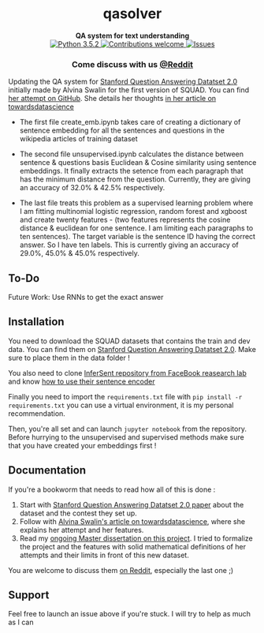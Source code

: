 <h1 align="center">qasolver</h1> 
<div align="center">
  <strong>QA system for text understanding</strong>
</div>

<div align="center">
  <!-- Stability -->
  <a href="https://img.shields.io/badge/python-3.5.2-yellow.svg">
    <img src="https://img.shields.io/badge/python-3.5.2-yellow.svg"
      alt="Python 3.5.2" />
  </a>  <a href="https://img.shields.io/badge/contributions-welcome-orange.svg">
    <img src="https://img.shields.io/badge/contributions-welcome-orange.svg"
      alt="Contributions welcome" />
  </a>
  <a href="https://github.com/antoinecomp/qasolver/issues">
    <img src="https://img.shields.io/github/issues/antoinecomp/drqa.svg"
      alt="Issues" />
  </a>
</div>
<div align="center">
  <h3>
	Come discuss with us 
    <a href="https://www.reddit.com/r/Moodbot/">
      @Reddit
    </a>
  </h3>
</div>


Updating the QA system for [Stanford Question Answering Datatset 2.0](https://rajpurkar.github.io/SQuAD-explorer/) initially made by Alvina Swalin for the first version of SQUAD. You can find [her attempt on GitHub](https://github.com/aswalin/SQuAD). She details her thoughts [in her article on towardsdatascience](https://towardsdatascience.com/building-a-question-answering-system-part-1-9388aadff507)

 - The first file create_emb.ipynb takes care of creating a dictionary of sentence embedding for all the sentences and questions in the wikipedia articles of training dataset

 - The second file unsupervised.ipynb calculates the distance between sentence & questions basis Euclidean & Cosine similarity using sentence embeddings. It finally extracts the setence from each paragraph that has the minimum distance from the question. Currently, they are giving an accuracy of 32.0% & 42.5% respectively.

 - The last file treats this problem as a supervised learning problem where I am fitting multinomial logistic regression, random forest and xgboost and create twenty features - (two features represents the cosine distance & euclidean for one sentence. I am limiting each paragraphs to ten sentences). The target variable is the sentence ID having the correct answer. So I have ten labels. This is currently giving an accuracy of 29.0%, 45.0% & 45.0% respectively.

## To-Do
Future Work: Use RNNs to get the exact answer

## Installation

You need to download the SQUAD datasets that contains the train and dev data. You can find them on [Stanford Question Answering Datatset 2.0](https://rajpurkar.github.io/SQuAD-explorer/). Make sure to place them in the data folder !

You also need to clone [InferSent repository from FaceBook reasearch lab](https://github.com/facebookresearch/InferSent) and know [how to use their sentence encoder](https://github.com/facebookresearch/InferSent#use-our-sentence-encoder)

Finally you need to import the `requirements.txt` file with `pip install -r requirements.txt` you can use a virtual environment, it is my personal recommendation.

Then, you're all set and can launch `jupyter notebook` from the repository. Before hurrying to the unsupervised and supervised methods make sure that you have created your embeddings first !

## Documentation 

If you're a bookworm that needs to read how all of this is done :

 1. Start with [Stanford Question Answering Datatset 2.0 paper](https://arxiv.org/pdf/1806.03822.pdf) about the dataset and the contest they set up.
 2. Follow with [Alvina Swalin's article on towardsdatascience](https://towardsdatascience.com/building-a-question-answering-system-part-1-9388aadff507), where she explains her attempt and her features.
 3. Read my [ongoing Master dissertation on this project](https://www.overleaf.com/read/xgkqdjfswtgz). I tried to formalize the project and the features with solid mathematical definitions of her attempts and their limits in front of this new dataset.

You are welcome to discuss them [on Reddit](https://www.reddit.com/r/Moodbot/), especially the last one ;)
## Support

Feel free to launch an issue above if you're stuck. I will try to help as much as I can

